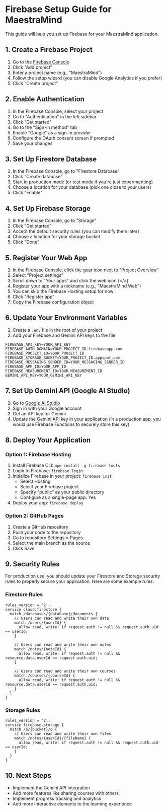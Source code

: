 # Firebase Setup Guide for MaestraMind

This guide will help you set up Firebase for your MaestraMind application.

## 1. Create a Firebase Project

1. Go to the [Firebase Console](https://console.firebase.google.com/)
2. Click "Add project"
3. Enter a project name (e.g., "MaestraMind")
4. Follow the setup wizard (you can disable Google Analytics if you prefer)
5. Click "Create project"

## 2. Enable Authentication

1. In the Firebase Console, select your project
2. Go to "Authentication" in the left sidebar
3. Click "Get started"
4. Go to the "Sign-in method" tab
5. Enable "Google" as a sign-in provider
6. Configure the OAuth consent screen if prompted
7. Save your changes

## 3. Set Up Firestore Database

1. In the Firebase Console, go to "Firestore Database"
2. Click "Create database"
3. Start in production mode (or test mode if you're just experimenting)
4. Choose a location for your database (pick one close to your users)
5. Click "Enable"

## 4. Set Up Firebase Storage

1. In the Firebase Console, go to "Storage"
2. Click "Get started"
3. Accept the default security rules (you can modify them later)
4. Choose a location for your storage bucket
5. Click "Done"

## 5. Register Your Web App

1. In the Firebase Console, click the gear icon next to "Project Overview"
2. Select "Project settings"
3. Scroll down to "Your apps" and click the web icon (</>) 
4. Register your app with a nickname (e.g., "MaestraMind Web")
5. You can skip the Firebase Hosting setup for now
6. Click "Register app"
7. Copy the Firebase configuration object

## 6. Update Your Environment Variables

1. Create a `.env` file in the root of your project
2. Add your Firebase and Gemini API keys to the file:

```
FIREBASE_API_KEY=YOUR_API_KEY
FIREBASE_AUTH_DOMAIN=YOUR_PROJECT_ID.firebaseapp.com
FIREBASE_PROJECT_ID=YOUR_PROJECT_ID
FIREBASE_STORAGE_BUCKET=YOUR_PROJECT_ID.appspot.com
FIREBASE_MESSAGING_SENDER_ID=YOUR_MESSAGING_SENDER_ID
FIREBASE_APP_ID=YOUR_APP_ID
FIREBASE_MEASUREMENT_ID=YOUR_MEASUREMENT_ID
GEMINI_API_KEY=YOUR_GEMINI_API_KEY
```

## 7. Set Up Gemini API (Google AI Studio)

1. Go to [Google AI Studio](https://makersuite.google.com/)
2. Sign in with your Google account
3. Get an API key for Gemini
4. Update the Gemini API key in your application (in a production app, you would use Firebase Functions to securely store this key)

## 8. Deploy Your Application

### Option 1: Firebase Hosting

1. Install Firebase CLI: `npm install -g firebase-tools`
2. Login to Firebase: `firebase login`
3. Initialize Firebase in your project: `firebase init`
   - Select Hosting
   - Select your Firebase project
   - Specify "public" as your public directory
   - Configure as a single-page app: Yes
4. Deploy your app: `firebase deploy`

### Option 2: GitHub Pages

1. Create a GitHub repository
2. Push your code to the repository
3. Go to repository Settings > Pages
4. Select the main branch as the source
5. Click Save

## 9. Security Rules

For production use, you should update your Firestore and Storage security rules to properly secure your application. Here are some example rules:

### Firestore Rules

```
rules_version = '2';
service cloud.firestore {
  match /databases/{database}/documents {
    // Users can read and write their own data
    match /users/{userId} {
      allow read, write: if request.auth != null && request.auth.uid == userId;
    }
    
    // Users can read and write their own notes
    match /notes/{noteId} {
      allow read, write: if request.auth != null && resource.data.userId == request.auth.uid;
    }
    
    // Users can read and write their own courses
    match /courses/{courseId} {
      allow read, write: if request.auth != null && resource.data.userId == request.auth.uid;
    }
  }
}
```

### Storage Rules

```
rules_version = '2';
service firebase.storage {
  match /b/{bucket}/o {
    // Users can read and write their own files
    match /notes/{userId}/{fileName} {
      allow read, write: if request.auth != null && request.auth.uid == userId;
    }
  }
}
```

## 10. Next Steps

- Implement the Gemini API integration
- Add more features like sharing courses with others
- Implement progress tracking and analytics
- Add more interactive elements to the learning experience
